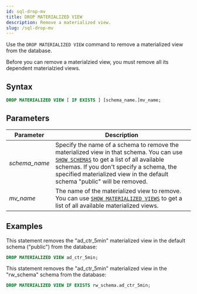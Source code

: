 ```yaml
---
id: sql-drop-mv
title: DROP MATERIALIZED VIEW
description: Remove a materialized view.
slug: /sql-drop-mv
---
```


Use the `DROP MATERIALIZED VIEW` command to remove a materialized view from the database.

Before you can remove a materialzied view, you must remove all its dependent materialzied views.

## Syntax

```sql
DROP MATERIALIZED VIEW [ IF EXISTS ] [schema_name.]mv_name;
```


## Parameters

|Parameter                  | Description           |
|---------------------------|-----------------------|
|*schema_name*                   |Specify the name of a schema to remove the materialized view in that schema. You can use [`SHOW SCHEMAS`](sql-show-schemas.md) to get a list of all available schemas. If you don't specify a schema, the specified materialized view in the default schema "public" will be removed.|
|*mv_name*                       |The name of the materialized view to remove. You can use [`SHOW MATERIALIZED VIEWS`](sql-show-mv.md) to get a list of all available materialized views.|



## Examples

This statement removes the "ad_ctr_5min" materialized view in the default schema ("public") from the database:

```sql
DROP MATERIALIZED VIEW ad_ctr_5min;
```

This statement removes the "ad_ctr_5min" materialized view in the "rw_schema" schema from the database:

```sql
DROP MATERIALIZED VIEW IF EXISTS rw_schema.ad_ctr_5min;
```
